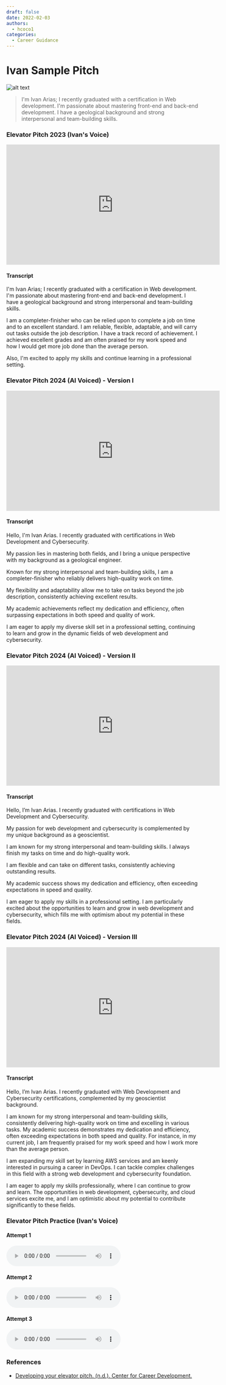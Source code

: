 ```yaml
---
draft: false
date: 2022-02-03
authors:
  - hcoco1
categories:
  - Career Guidance
---
```

# Ivan Sample Pitch

![alt text](https://images.unsplash.com/photo-1577563908411-5077b6dc7624?q=80&w=2070&auto=format&fit=crop&ixlib=rb-4.0.3&ixid=M3wxMjA3fDB8MHxwaG90by1wYWdlfHx8fGVufDB8fHx8fA%3D%3D)

>I'm Ivan Arias; I recently graduated with a certification in Web development. I'm passionate about mastering front-end and back-end development. I have a geological background and strong interpersonal and team-building skills.


<!-- more -->




### Elevator Pitch 2023 (Ivan's Voice)

<iframe width="560" height="315" src="https://www.youtube.com/embed/azD73brL0lU?si=O1cnfabyoZTg0wdF" title="YouTube video player" frameborder="0" allow="accelerometer; autoplay; clipboard-write; encrypted-media; gyroscope; picture-in-picture; web-share" referrerpolicy="strict-origin-when-cross-origin" allowfullscreen></iframe>


#### Transcript

I'm Ivan Arias; I recently graduated with a certification in Web development. I'm passionate about mastering front-end and back-end development. I have a geological background and strong interpersonal and team-building skills.

I am a completer-finisher who can be relied upon to complete a job on time and to an excellent standard. I am reliable, flexible, adaptable, and will carry out tasks outside the job description. I have a track record of achievement. I achieved excellent grades and am often praised for my work speed and how I would get more job done than the average person.

Also, I'm excited to apply my skills and continue learning in a professional setting.

### Elevator Pitch 2024 (AI Voiced) - Version I

<iframe width="560" height="315" src="https://www.youtube.com/embed/aapxTwA-Bek?si=bnEEK_uLsoeAfoX4" title="YouTube video player" frameborder="0" allow="accelerometer; autoplay; clipboard-write; encrypted-media; gyroscope; picture-in-picture; web-share" referrerpolicy="strict-origin-when-cross-origin" allowfullscreen></iframe>


#### Transcript

Hello, I'm Ivan Arias. I recently graduated with certifications in Web Development and Cybersecurity.

My passion lies in mastering both fields, and I bring a unique perspective with my background as a geological engineer.

Known for my strong interpersonal and team-building skills, I am a completer-finisher who reliably delivers high-quality work on time. 

My flexibility and adaptability allow me to take on tasks beyond the job description, consistently achieving excellent results.

My academic achievements reflect my dedication and efficiency, often surpassing expectations in both speed and quality of work. 

I am eager to apply my diverse skill set in a professional setting, continuing to learn and grow in the dynamic fields of web development and cybersecurity.

### Elevator Pitch 2024 (AI Voiced) - Version II

<iframe width="560" height="315" src="https://www.youtube.com/embed/gx7fW0OKJ6U?si=URKEVwsM-u_Y4D6d" title="YouTube video player" frameborder="0" allow="accelerometer; autoplay; clipboard-write; encrypted-media; gyroscope; picture-in-picture; web-share" referrerpolicy="strict-origin-when-cross-origin" allowfullscreen></iframe>


#### Transcript

Hello, I’m Ivan Arias. I recently graduated with certifications in Web Development and Cybersecurity.

My passion for web development and cybersecurity is complemented by my unique background as a geoscientist.

I am known for my strong interpersonal and team-building skills. I always finish my tasks on time and do high-quality work.

I am flexible and can take on different tasks, consistently achieving outstanding results.

My academic success shows my dedication and efficiency, often exceeding expectations in speed and quality.

I am eager to apply my skills in a professional setting. I am particularly excited about the opportunities to learn and grow in web development and cybersecurity, which fills me with optimism about my potential in these fields.


### Elevator Pitch 2024 (AI Voiced) - Version III

<iframe width="560" height="315" src="https://www.youtube.com/embed/QfiFMEDKqU0?si=6DLcopBTQUPsJFYh" title="YouTube video player" frameborder="0" allow="accelerometer; autoplay; clipboard-write; encrypted-media; gyroscope; picture-in-picture; web-share" referrerpolicy="strict-origin-when-cross-origin" allowfullscreen></iframe>

#### Transcript

Hello, I’m Ivan Arias. I recently graduated with Web Development and Cybersecurity certifications, complemented by my geoscientist background.

I am known for my strong interpersonal and team-building skills, consistently delivering high-quality work on time and excelling in various tasks.  My academic success demonstrates my dedication and efficiency, often exceeding expectations in both speed and quality. For instance, in my current job, I am frequently praised for my work speed and how I work more than the average person.

I am expanding my skill set by learning AWS services and am keenly interested in pursuing a career in DevOps. I can tackle complex challenges in this field with a strong web development and cybersecurity foundation.

I am eager to apply my skills professionally, where I can continue to grow and learn. The opportunities in web development, cybersecurity, and cloud services excite me, and I am optimistic about my potential to contribute significantly to these fields.





### Elevator Pitch Practice (Ivan's Voice)

#### Attempt 1


<audio controls> <source src="https://hcoco1-website-bucket-12345.s3.amazonaws.com/pitch_01.wav" type="audio/mp3"> Your browser does not support the audio element. </audio> 



#### Attempt 2

<audio controls> <source src="https://hcoco1-website-bucket-12345.s3.amazonaws.com/pitch_02+(enhanced).wav" type="audio/mp3"> Your browser does not support the audio element. </audio> 



#### Attempt 3

 <audio controls> <source src="https://hcoco1-website-bucket-12345.s3.amazonaws.com/pitch_03.wav" type="audio/mp3"> Your browser does not support the audio element. </audio> 




### References 

- [Developing your elevator pitch. (n.d.). Center for Career Development.](https://careerdevelopment.princeton.edu/guides/networking/developing-your-elevator-pitch)